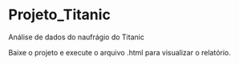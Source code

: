# Projeto_Titanic
Análise de dados do naufrágio do Titanic

Baixe o projeto e execute o arquivo .html para visualizar o relatório.
